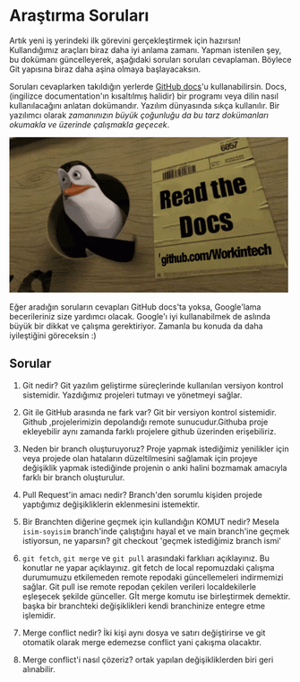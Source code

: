 # Araştırma Soruları

Artık yeni iş yerindeki ilk görevini gerçekleştirmek için hazırsın! Kullandığımız araçları biraz daha iyi anlama zamanı. Yapman istenilen şey, bu dokümanı güncelleyerek, aşağıdaki soruları soruları cevaplaman. Böylece Git yapısına biraz daha aşina olmaya başlayacaksın.

Soruları cevaplarken takıldığın yerlerde [GitHub docs](https://docs.github.com/en)'u kullanabilirsin. Docs, (ingilizce documentation'ın kısaltılmış halidir) bir programı veya dilin nasıl kullanılacağını anlatan dokümandır. Yazılım dünyasında sıkça kullanılır. Bir yazılımcı olarak _zamanınızın büyük çoğunluğu da bu tarz dokümanları okumakla ve üzerinde çalışmakla geçecek_.

![READ THE DOCS](https://github.com/Workintech/FSWeb-S1G1-Projesi-Web-Development-Projesi-icin-Git/blob/main/read-the-docs-wit.gif?raw=true)

Eğer aradığın soruların cevapları GitHub docs'ta yoksa, Google'lama becerileriniz size yardımcı olacak. Google'ı iyi kullanabilmek de aslında büyük bir dikkat ve çalışma gerektiriyor. Zamanla bu konuda da daha iyileştiğini göreceksin :)

## Sorular

1. Git nedir?
 Git yazılım geliştirme süreçlerinde kullanılan versiyon kontrol sistemidir. Yazdığımız projeleri tutmayı ve yönetmeyi sağlar.
2. Git ile GitHub arasında ne fark var?
Git bir versiyon kontrol sistemidir. Github ,projelerimizin depolandığı remote sunucudur.Githuba proje ekleyebilir aynı zamanda farklı projelere github üzerinden erişebiliriz.
3. Neden bir branch oluşturuyoruz?
Proje yapmak istediğimiz yenilikler için veya projede olan hataların düzeltilmesini sağlamak için projeye değişiklik yapmak istediğinde projenin o anki halini bozmamak amacıyla farklı bir branch oluşturulur.
4. Pull Request'in amacı nedir?
Branch'den sorumlu kişiden projede yaptığımız değişikliklerin eklenmesini istemektir.
5. Bir Branchten diğerine geçmek için kullandığın KOMUT nedir? Mesela `isim-soyisim` branch'inde çalıştığını hayal et ve main branch'ine geçmek istiyorsun, ne yaparsın?
git checkout 'geçmek istediğimiz branch ismi'
6. `git fetch`, `git merge` ve `git pull` arasındaki farklıarı açıklayınız. Bu konutlar ne yapar açıklayınız.
git fetch de local repomuzdaki çalışma durumumuzu etkilemeden remote repodaki güncellemeleri indirmemizi sağlar. Git pull ise remote repodan çekilen verileri localdekilerle eşleşecek şekilde günceller.  Gİt merge komutu ise birleştirmek demektir. başka bir branchteki değişiklikleri kendi branchinize entegre etme işlemidir.
7. Merge conflict nedir?
İki kişi aynı dosya ve satırı değiştirirse ve git otomatik olarak merge edemezse conflict yani çakışma olacaktır.

8. Merge conflict'i nasıl çözeriz?
ortak yapılan değişikliklerden biri geri alınabilir.